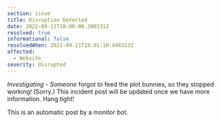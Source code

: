 ```yaml
---
section: issue
title: Disruption Detected
date: 2022-09-11T18:00:06.300131Z
resolved: true
informational: false
resolvedWhen: 2022-09-11T18:01:10.448313Z
affected:
  - Website
severity: disrupted
---
```

*Investigating* - _Someone_ forgot to feed the plot bunnies, so they stopped working! (Sorry.) This incident post will be updated once we have more information. Hang tight!

This is an automatic post by a monitor bot.
        